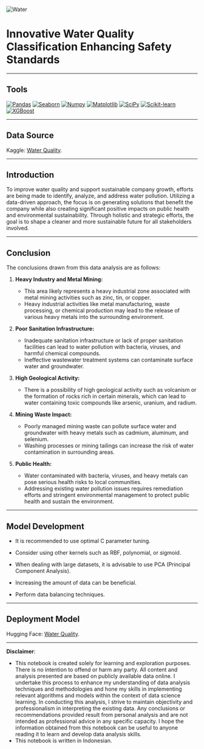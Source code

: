 ![Water](https://github.com/DarlyP/Water-Quality-Analysis-Using-Machine-Learning/blob/main/Notebook/water.jpg)

# Innovative Water Quality Classification Enhancing Safety Standards

---

## Tools

[<img src="https://img.shields.io/badge/Pandas-150458?style=for-the-badge&logo=pandas&logoColor=white" alt="Pandas" />](https://pandas.pydata.org/)
[<img src="https://img.shields.io/badge/Seaborn-388E3C?style=for-the-badge&logo=seaborn&logoColor=white" alt="Seaborn" />](https://seaborn.pydata.org/)
[<img src="https://img.shields.io/badge/Numpy-013243?style=for-the-badge&logo=numpy&logoColor=white" alt="Numpy" />](https://numpy.org/)
[<img src="https://img.shields.io/badge/Matplotlib-3776AB?style=for-the-badge&logo=matplotlib&logoColor=white" alt="Matplotlib" />](https://matplotlib.org/)
[<img src="https://img.shields.io/badge/SciPy-8CAAE6?style=for-the-badge&logo=scipy&logoColor=white" alt="SciPy" />](https://www.scipy.org/)
[<img src="https://img.shields.io/badge/Scikit%20learn-F7931E?style=for-the-badge&logo=scikit-learn&logoColor=white" alt="Scikit-learn" />](https://scikit-learn.org/)
[<img src="https://img.shields.io/badge/XGBoost-016E54?style=for-the-badge&logo=xgboost&logoColor=white" alt="XGBoost" />](https://xgboost.ai/)

---

## Data Source

Kaggle: [Water Quality](https://www.kaggle.com/datasets/mssmartypants/water-quality).

---

## Introduction

To improve water quality and support sustainable company growth, efforts are being made to identify, analyze, and address water pollution. Utilizing a data-driven approach, the focus is on generating solutions that benefit the company while also creating significant positive impacts on public health and environmental sustainability. Through holistic and strategic efforts, the goal is to shape a cleaner and more sustainable future for all stakeholders involved.

---

## Conclusion

The conclusions drawn from this data analysis are as follows:

1. **Heavy Industry and Metal Mining:**
   - This area likely represents a heavy industrial zone associated with metal mining activities such as zinc, tin, or copper.
   - Heavy industrial activities like metal manufacturing, waste processing, or chemical production may lead to the release of various heavy metals into the surrounding environment.

2. **Poor Sanitation Infrastructure:**
   - Inadequate sanitation infrastructure or lack of proper sanitation facilities can lead to water pollution with bacteria, viruses, and harmful chemical compounds.
   - Ineffective wastewater treatment systems can contaminate surface water and groundwater.

3. **High Geological Activity:**
   - There is a possibility of high geological activity such as volcanism or the formation of rocks rich in certain minerals, which can lead to water containing toxic compounds like arsenic, uranium, and radium.

4. **Mining Waste Impact:**
   - Poorly managed mining waste can pollute surface water and groundwater with heavy metals such as cadmium, aluminum, and selenium.
   - Washing processes or mining tailings can increase the risk of water contamination in surrounding areas.

5. **Public Health:**
   - Water contaminated with bacteria, viruses, and heavy metals can pose serious health risks to local communities.
   - Addressing existing water pollution issues requires remediation efforts and stringent environmental management to protect public health and sustain the environment.

---

## Model Development

- It is recommended to use optimal C parameter tuning.
  
- Consider using other kernels such as RBF, polynomial, or sigmoid.

- When dealing with large datasets, it is advisable to use PCA (Principal Component Analysis).

- Increasing the amount of data can be beneficial.

- Perform data balancing techniques.

---

## Deployment Model

Hugging Face: [Water Quality](https://huggingface.co/spaces/darly9991/Water_Quality).

---

**Disclaimer**: 
- This notebook is created solely for learning and exploration purposes. There is no intention to offend or harm any party. All content and analysis presented are based on publicly available data online. I undertake this process to enhance my understanding of data analysis techniques and methodologies and hone my skills in implementing relevant algorithms and models within the context of data science learning. In conducting this analysis, I strive to maintain objectivity and professionalism in interpreting the existing data. Any conclusions or recommendations provided result from personal analysis and are not intended as professional advice in any specific capacity. I hope the information obtained from this notebook can be useful to anyone reading it to learn and develop data analysis skills.
- This notebook is written in Indonesian.
